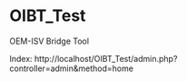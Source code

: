 # OIBT_Test
OEM-ISV Bridge Tool

Index: http://localhost/OIBT_Test/admin.php?controller=admin&method=home
